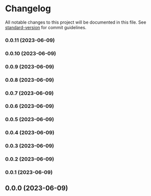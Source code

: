 # Changelog

All notable changes to this project will be documented in this file. See [standard-version](https://github.com/conventional-changelog/standard-version) for commit guidelines.

### 0.0.11 (2023-06-09)

### 0.0.10 (2023-06-09)

### 0.0.9 (2023-06-09)

### 0.0.8 (2023-06-09)

### 0.0.7 (2023-06-09)

### 0.0.6 (2023-06-09)

### 0.0.5 (2023-06-09)

### 0.0.4 (2023-06-09)

### 0.0.3 (2023-06-09)

### 0.0.2 (2023-06-09)

### 0.0.1 (2023-06-09)

## 0.0.0 (2023-06-09)
